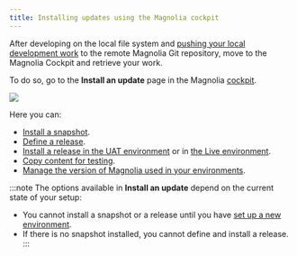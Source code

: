 ```yaml
---
title: Installing updates using the Magnolia cockpit
---
```


After developing on the local file system and [pushing your local development work](/Magnolia+Cloud/Developing+for+Magnolia+in+the+cloud/Committing+and+pushing+to+the+remote+Magnolia+Git+repository) to the remote Magnolia Git repository, move to the Magnolia Cockpit and retrieve your work.

To do so, go to the **Install an update** page in the Magnolia [cockpit](/Magnolia+Cloud/Cockpit).

![](/assets/cloud/InstallAnUpdate.png)

Here you can:

* [Install a snapshot](/docs/cloud/installing-a-snapshot).
* [Define a release](/docs/cloud/defining-a-release).
* [Install a release in the UAT environment](/docs/cloud/installing-a-UAT-release) or in [the Live environment](/docs/cloud/installing-a-live-release).
* [Copy content for testing](/docs/cloud/copying-contet-for-testing).
* [Manage the version of Magnolia used in your environments](/docs/cloud/managing-environments-in-cockpit).

:::note
  The options available in **Install an update** depend on the current state of your setup:
  * You cannot install a snapshot or a release until you have [set up a new environment](/docs/cloud/setting-up-new-environment).
  * If there is no snapshot installed, you cannot define and install a release.
:::



<!-- Original Confluence content:

<p><ac:inline-comment-marker ac:ref="208e94df-ac1b-492c-abff-b078caaacca7"> After developing on the local file system and <ac:link><ri:page ri:content-title="Committing and pushing to the remote Magnolia Git repository" /><ac:plain-text-link-body><![CDATA[pushing your local development work]]></ac:plain-text-link-body></ac:link>&nbsp;to the remote Magnolia Git repository, move to the Magnolia Cockpit and&nbsp;</ac:inline-comment-marker>retrieve your work.</p><p>To do so, go to the&nbsp;<strong>Install an update</strong> page in the&nbsp;Magnolia&nbsp;<ac:link><ri:page ri:content-title="Cockpit" /><ac:plain-text-link-body><![CDATA[cockpit]]></ac:plain-text-link-body></ac:link>.</p><p><ac:image ac:width="600"><ri:attachment ri:filename="InstallAnUpdate.png" /></ac:image></p><p>Here you can:</p><ul><li><ac:link><ri:page ri:content-title="Installing a snapshot" /><ac:plain-text-link-body><![CDATA[Install a snapshot]]></ac:plain-text-link-body></ac:link>.</li><li><ac:link><ri:page ri:content-title="Defining a release" /><ac:plain-text-link-body><![CDATA[Define a release]]></ac:plain-text-link-body></ac:link>.</li><li><ac:link><ri:page ri:content-title="Installing a release in UAT" /><ac:plain-text-link-body><![CDATA[Install a release in the UAT environment]]></ac:plain-text-link-body></ac:link>&nbsp;or in <ac:link><ri:page ri:content-title="Installing a release in Live" /><ac:plain-text-link-body><![CDATA[the Live environment]]></ac:plain-text-link-body></ac:link>.</li><li><ac:link><ri:page ri:content-title="Copying content for testing" /><ac:plain-text-link-body><![CDATA[Copy content for testing]]></ac:plain-text-link-body></ac:link>.</li><li><ac:link><ri:page ri:content-title="Upgrading Magnolia in the cloud" /><ac:plain-text-link-body><![CDATA[Manage the version of Magnolia used in your environments]]></ac:plain-text-link-body></ac:link>.</li></ul><ac:structured-macro ac:name="note" ac:schema-version="1" ac:macro-id="8201b09b-bb7e-468a-9b6e-92d4d59cb4fa"><ac:rich-text-body><p>The options available in <strong>Install an update</strong> depend on the current state of your setup:</p><ul><li>You cannot install a snapshot or a release until you have <ac:link><ri:page ri:content-title="Setting up a new environment" /><ac:plain-text-link-body><![CDATA[set up a new environment]]></ac:plain-text-link-body></ac:link>.</li><li>If there is no <ac:link><ri:page ri:content-title="Installing a snapshot" /><ac:plain-text-link-body><![CDATA[snapshot installed]]></ac:plain-text-link-body></ac:link>, you cannot define and install a release.</li></ul></ac:rich-text-body></ac:structured-macro>

-->
